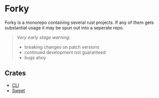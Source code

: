 # Forky

Forky is a monorepo containing several rust projects. If any of them gets substantial usage it may be spun out into a seperate repo.

> *Very early stage warning:*
> - breaking changes on patch versions
> - continued development not guaranteed
> - bugs ahoy

## Crates

- [CLI](./forky_cli)
- [Sweet](./sweet)